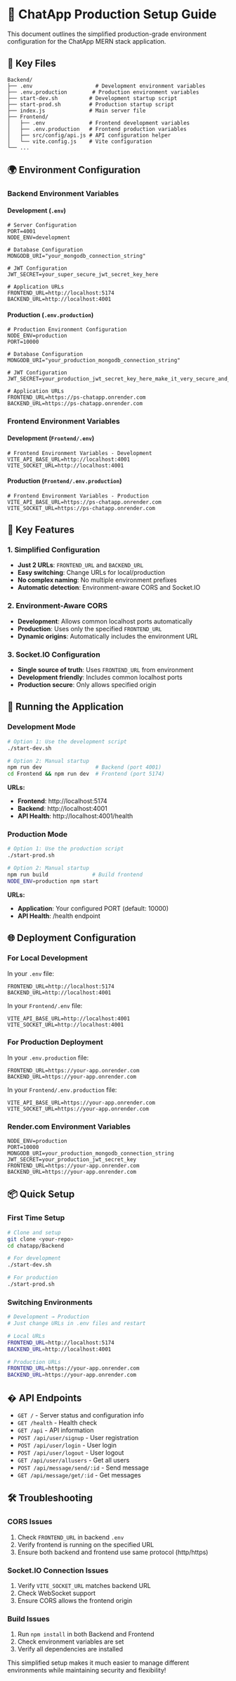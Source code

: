 # 🚀 ChatApp Production Setup Guide

This document outlines the simplified production-grade environment configuration for the ChatApp MERN stack application.

## 📁 Key Files
```
Backend/
├── .env                    # Development environment variables
├── .env.production        # Production environment variables  
├── start-dev.sh          # Development startup script
├── start-prod.sh         # Production startup script
├── index.js              # Main server file
├── Frontend/
│   ├── .env              # Frontend development variables
│   ├── .env.production   # Frontend production variables
│   ├── src/config/api.js # API configuration helper
│   └── vite.config.js    # Vite configuration
└── ...
```

## 🌍 Environment Configuration

### Backend Environment Variables

#### Development (`.env`)
```env
# Server Configuration
PORT=4001
NODE_ENV=development

# Database Configuration
MONGODB_URI="your_mongodb_connection_string"

# JWT Configuration
JWT_SECRET=your_super_secure_jwt_secret_key_here

# Application URLs
FRONTEND_URL=http://localhost:5174
BACKEND_URL=http://localhost:4001
```

#### Production (`.env.production`)
```env
# Production Environment Configuration
NODE_ENV=production
PORT=10000

# Database Configuration
MONGODB_URI="your_production_mongodb_connection_string"

# JWT Configuration  
JWT_SECRET=your_production_jwt_secret_key_here_make_it_very_secure_and_long

# Application URLs
FRONTEND_URL=https://ps-chatapp.onrender.com
BACKEND_URL=https://ps-chatapp.onrender.com
```

### Frontend Environment Variables

#### Development (`Frontend/.env`)
```env
# Frontend Environment Variables - Development
VITE_API_BASE_URL=http://localhost:4001
VITE_SOCKET_URL=http://localhost:4001
```

#### Production (`Frontend/.env.production`)
```env
# Frontend Environment Variables - Production
VITE_API_BASE_URL=https://ps-chatapp.onrender.com
VITE_SOCKET_URL=https://ps-chatapp.onrender.com
```

## 🔧 Key Features

### 1. Simplified Configuration
- **Just 2 URLs**: `FRONTEND_URL` and `BACKEND_URL` 
- **Easy switching**: Change URLs for local/production
- **No complex naming**: No multiple environment prefixes
- **Automatic detection**: Environment-aware CORS and Socket.IO

### 2. Environment-Aware CORS
- **Development**: Allows common localhost ports automatically
- **Production**: Uses only the specified `FRONTEND_URL`
- **Dynamic origins**: Automatically includes the environment URL

### 3. Socket.IO Configuration
- **Single source of truth**: Uses `FRONTEND_URL` from environment
- **Development friendly**: Includes common localhost ports
- **Production secure**: Only allows specified origin

## 🚀 Running the Application

### Development Mode
```bash
# Option 1: Use the development script
./start-dev.sh

# Option 2: Manual startup
npm run dev                 # Backend (port 4001)
cd Frontend && npm run dev  # Frontend (port 5174)
```

**URLs:**
- **Frontend**: http://localhost:5174
- **Backend**: http://localhost:4001
- **API Health**: http://localhost:4001/health

### Production Mode
```bash
# Option 1: Use the production script
./start-prod.sh

# Option 2: Manual startup
npm run build              # Build frontend
NODE_ENV=production npm start
```

**URLs:**
- **Application**: Your configured PORT (default: 10000)
- **API Health**: /health endpoint

## 🌐 Deployment Configuration

### For Local Development
In your `.env` file:
```env
FRONTEND_URL=http://localhost:5174
BACKEND_URL=http://localhost:4001
```

In your `Frontend/.env` file:
```env
VITE_API_BASE_URL=http://localhost:4001
VITE_SOCKET_URL=http://localhost:4001
```

### For Production Deployment
In your `.env.production` file:
```env
FRONTEND_URL=https://your-app.onrender.com
BACKEND_URL=https://your-app.onrender.com
```

In your `Frontend/.env.production` file:
```env
VITE_API_BASE_URL=https://your-app.onrender.com
VITE_SOCKET_URL=https://your-app.onrender.com
```

### Render.com Environment Variables
```
NODE_ENV=production
PORT=10000
MONGODB_URI=your_production_mongodb_connection_string
JWT_SECRET=your_production_jwt_secret_key
FRONTEND_URL=https://your-app.onrender.com
BACKEND_URL=https://your-app.onrender.com
```

## 📦 Quick Setup

### First Time Setup
```bash
# Clone and setup
git clone <your-repo>
cd chatapp/Backend

# For development
./start-dev.sh

# For production
./start-prod.sh
```

### Switching Environments
```bash
# Development → Production
# Just change URLs in .env files and restart

# Local URLs
FRONTEND_URL=http://localhost:5174
BACKEND_URL=http://localhost:4001

# Production URLs  
FRONTEND_URL=https://your-app.onrender.com
BACKEND_URL=https://your-app.onrender.com
```

## � API Endpoints

- `GET /` - Server status and configuration info
- `GET /health` - Health check
- `GET /api` - API information
- `POST /api/user/signup` - User registration
- `POST /api/user/login` - User login  
- `POST /api/user/logout` - User logout
- `GET /api/user/allusers` - Get all users
- `POST /api/message/send/:id` - Send message
- `GET /api/message/get/:id` - Get messages

## 🛠️ Troubleshooting

### CORS Issues
1. Check `FRONTEND_URL` in backend `.env`
2. Verify frontend is running on the specified URL
3. Ensure both backend and frontend use same protocol (http/https)

### Socket.IO Connection Issues  
1. Verify `VITE_SOCKET_URL` matches backend URL
2. Check WebSocket support
3. Ensure CORS allows the frontend origin

### Build Issues
1. Run `npm install` in both Backend and Frontend
2. Check environment variables are set
3. Verify all dependencies are installed

This simplified setup makes it much easier to manage different environments while maintaining security and flexibility!
